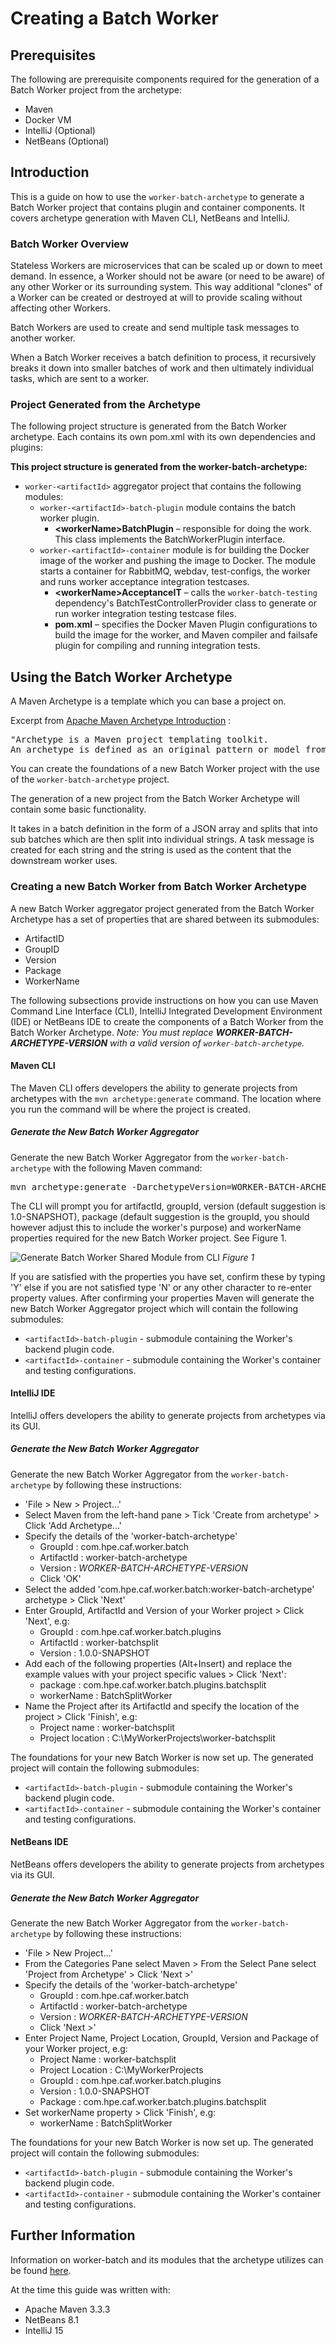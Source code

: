 # Creating a Batch Worker

## Prerequisites

The following are prerequisite components required for the generation of a Batch Worker project from the archetype:

- Maven
- Docker VM
- IntelliJ (Optional)
- NetBeans (Optional)

## Introduction

This is a guide on how to use the `worker-batch-archetype` to generate a Batch Worker project that contains plugin
and container components. It covers archetype generation with Maven CLI, NetBeans and IntelliJ.

### Batch Worker Overview

Stateless Workers are microservices that can be scaled up or down to meet demand. In essence, a Worker should not be
aware (or need to be aware) of any other Worker or its surrounding system. This way additional "clones" of a Worker can
be created or destroyed at will to provide scaling without affecting other Workers.

Batch Workers are used to create and send multiple task messages to another worker.

When a Batch Worker receives a batch definition to process, it recursively breaks it down into smaller batches of work
and then ultimately individual tasks, which are sent to a worker.

### Project Generated from the Archetype

The following project structure is generated from the Batch Worker archetype. Each contains its own pom.xml with its own dependencies
and plugins:

**This project structure is generated from the worker-batch-archetype:**

- `worker-<artifactId>` aggregator project that contains the following modules:
    - `worker-<artifactId>-batch-plugin` module contains the batch worker plugin.
	    - **<workerName\>BatchPlugin** – responsible for doing the work. This class implements the BatchWorkerPlugin
	interface.
    - `worker-<artifactId>-container` module is for building the Docker image of the worker and pushing the image to Docker.
The module starts a container for RabbitMQ, webdav, test-configs, the worker and runs worker acceptance integration
testcases.
	    - **<workerName\>AcceptanceIT** – calls the `worker-batch-testing` dependency's BatchTestControllerProvider class
	to generate or run worker integration testing testcase files.
	    - **pom.xml** – specifies the Docker Maven Plugin configurations to build the image for the worker, and Maven
	compiler and failsafe plugin for compiling and running integration tests.

## Using the Batch Worker Archetype

A Maven Archetype is a template which you can base a project on.

Excerpt from [Apache Maven Archetype Introduction](https://maven.apache.org/guides/introduction/introduction-to-archetypes.html) :

<pre>"Archetype is a Maven project templating toolkit.
An archetype is defined as an original pattern or model from which all other things of the same kind are made."</pre>

You can create the foundations of a new Batch Worker project with the use of the `worker-batch-archetype` project.

The generation of a new project from the Batch Worker Archetype will contain some basic functionality.

It takes in a batch definition in the form of a JSON array and splits that into sub batches which are then split into individual strings.
A task message is created for each string and the string is used as the content that the downstream worker uses.

### Creating a new Batch Worker from Batch Worker Archetype

A new Batch Worker aggregator project generated from the Batch Worker Archetype has a set of properties that are
shared between its submodules:

- ArtifactID
- GroupID
- Version
- Package
- WorkerName

The following subsections provide instructions on how you can use Maven Command Line Interface (CLI),
IntelliJ Integrated Development Environment (IDE) or NetBeans IDE to create the components of a Batch Worker from the
Batch Worker Archetype. *Note: You must replace __WORKER-BATCH-ARCHETYPE-VERSION__ with a valid version of `worker-batch-archetype`.*

#### Maven CLI

The Maven CLI offers developers the ability to generate projects from archetypes with the `mvn archetype:generate`
command. The location where you run the command will be where the project is created.

##### Generate the New Batch Worker Aggregator

Generate the new Batch Worker Aggregator from the `worker-batch-archetype` with the following Maven command:
<pre>mvn archetype:generate -DarchetypeVersion=WORKER-BATCH-ARCHETYPE-VERSION -DarchetypeArtifactId=worker-batch-archetype -DarchetypeGroupId=com.hpe.caf.worker.batch</pre>

The CLI will prompt you for artifactId, groupId, version (default suggestion is 1.0-SNAPSHOT), package (default suggestion is the
groupId, you should however adjust this to include the worker's purpose) and workerName properties required for the new Batch Worker
project. See Figure 1.

![Generate Batch Worker Shared Module from CLI](images/CLIGenerateExample.png)
*Figure 1*

If you are satisfied with the properties you have set, confirm these by typing 'Y' else if you are not satisfied type 'N' or any other
character to re-enter property values. After confirming your properties Maven will generate the new Batch Worker Aggregator project
which will contain the following submodules:

- `<artifactId>-batch-plugin` - submodule containing the Worker's backend plugin code.
- `<artifactId>-container` - submodule containing the Worker's container and testing configurations.

#### IntelliJ IDE

IntelliJ offers developers the ability to generate projects from archetypes via its GUI.

##### Generate the New Batch Worker Aggregator

Generate the new Batch Worker Aggregator from the `worker-batch-archetype` by following these instructions:

- 'File > New > Project...'
- Select Maven from the left-hand pane > Tick 'Create from archetype' > Click 'Add Archetype...'
- Specify the details of the 'worker-batch-archetype'
	- GroupId : com.hpe.caf.worker.batch
	- ArtifactId : worker-batch-archetype
	- Version : *WORKER-BATCH-ARCHETYPE-VERSION*
	- Click 'OK'
- Select the added 'com.hpe.caf.worker.batch:worker-batch-archetype' archetype > Click 'Next'
- Enter GroupId, ArtifactId and Version of your Worker project > Click 'Next', e.g:
	- GroupId : com.hpe.caf.worker.batch.plugins
	- ArtifactId : worker-batchsplit
	- Version : 1.0.0-SNAPSHOT
- Add each of the following properties (Alt+Insert) and replace the example values with your project specific values > Click 'Next':
	- package : com.hpe.caf.worker.batch.plugins.batchsplit
	- workerName : BatchSplitWorker
- Name the Project after its ArtifactId and specify the location of the project > Click 'Finish', e.g:
	- Project name : worker-batchsplit
	- Project location : C:\MyWorkerProjects\worker-batchsplit

The foundations for your new Batch Worker is now set up. The generated project will contain the following submodules:

- `<artifactId>-batch-plugin` - submodule containing the Worker's backend plugin code.
- `<artifactId>-container` - submodule containing the Worker's container and testing configurations.

#### NetBeans IDE

NetBeans offers developers the ability to generate projects from archetypes via its GUI.

##### Generate the New Batch Worker Aggregator

Generate the new Batch Worker Aggregator from the `worker-batch-archetype` by following these instructions:

- 'File > New Project...'
- From the Categories Pane select Maven > From the Select Pane select 'Project from Archetype' > Click 'Next >'
- Specify the details of the 'worker-batch-archetype'
	- GroupId : com.hpe.caf.worker.batch
	- ArtifactId : worker-batch-archetype
	- Version : *WORKER-BATCH-ARCHETYPE-VERSION*
	- Click 'Next >'
- Enter Project Name, Project Location, GroupId, Version and Package of your Worker project, e.g:
	- Project Name : worker-batchsplit
	- Project Location : C:\MyWorkerProjects
	- GroupId : com.hpe.caf.worker.batch.plugins
	- Version : 1.0.0-SNAPSHOT
	- Package : com.hpe.caf.worker.batch.plugins.batchsplit
- Set workerName property > Click 'Finish', e.g:
	- workerName : BatchSplitWorker

The foundations for your new Batch Worker is now set up. The generated project will contain the following submodules:

- `<artifactId>-batch-plugin` - submodule containing the Worker's backend plugin code.
- `<artifactId>-container` - submodule containing the Worker's container and testing configurations.

## Further Information

Information on worker-batch and its modules that the archetype utilizes can be found [here](https://github.com/jobservice/worker-batch/blob/develop/README.md).

At the time this guide was written with:

- Apache Maven 3.3.3
- NetBeans 8.1
- IntelliJ 15
